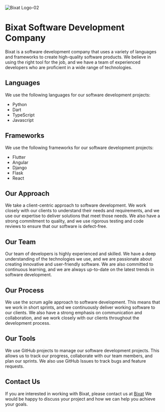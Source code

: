 
![Bixat Logo-02](https://github.com/bixat/.github/assets/69054810/314854b9-8845-44cd-9e1d-94213f1a84db)
# Bixat Software Development Company

Bixat is a software development company that uses a variety of languages and frameworks to create high-quality software products. We believe in using the right tool for the job, and we have a team of experienced developers who are proficient in a wide range of technologies.

## Languages

We use the following languages for our software development projects:

* Python
* Dart
* TypeScript
* Javascript

## Frameworks

We use the following frameworks for our software development projects:

* Flutter
* Angular
* Django
* Flask
* React

## Our Approach

We take a client-centric approach to software development. We work closely with our clients to understand their needs and requirements, and we use our expertise to deliver solutions that meet those needs. We also have a strong commitment to quality, and we use rigorous testing and code reviews to ensure that our software is defect-free.

## Our Team

Our team of developers is highly experienced and skilled. We have a deep understanding of the technologies we use, and we are passionate about creating innovative and user-friendly software. We are also committed to continuous learning, and we are always up-to-date on the latest trends in software development.

## Our Process

We use the scrum agile approach to software development. This means that we work in short sprints, and we continuously deliver working software to our clients. We also have a strong emphasis on communication and collaboration, and we work closely with our clients throughout the development process.

## Our Tools

We use GitHub projects to manage our software development projects. This allows us to track our progress, collaborate with our team members, and plan our sprints. We also use GitHub Issues to track bugs and feature requests.

## Contact Us

If you are interested in working with Bixat, please contact us at [Bixat](bixat4software@gmail.com) We would be happy to discuss your project and how we can help you achieve your goals.
